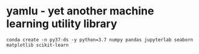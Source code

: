 # yamlu - yet another machine learning utility library


```
conda create -n py37-ds -y python=3.7 numpy pandas jupyterlab seaborn matplotlib scikit-learn
```